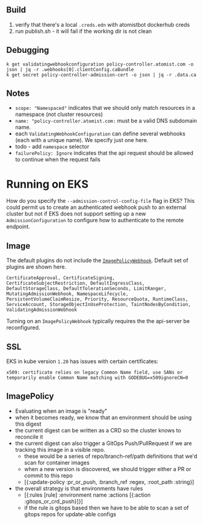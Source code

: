 ## Build

1.  verify that there's a local `.creds.edn` with atomistbot dockerhub creds
2.  run publish.sh - it will fail if the working dir is not clean

## Debugging 

```
k get validatingwebhookconfiguration policy-controller.atomist.com -o json | jq -r .webhooks[0].clientConfig.caBundle
k get secret policy-controller-admission-cert -o json | jq -r .data.ca
```

## Notes

* `scope: "Namespaced"` indicates that we should only match resources in a namespace (not cluster resources)
* `name: "policy-controller.atomist.com:` must be a valid DNS subdomain name.
* each `ValidatingWebhookConfiguration` can define several webhooks (each with a unique name).  We specify just one here.
* todo - add `namespace` selector
* `failurePolicy: Ignore` indicates that the api request should be allowed to continue when the request fails

# Running on EKS

How do you specify the `--admission-control-config-file` flag in EKS?  This could permit us to create an authenticated webhook push to an external cluster but not if EKS does not support setting up a new `AdmissionConfiguration` to configure how to authenticate to the remote endpoint.

[authenticating-admission-webhook]: https://kubernetes.io/docs/reference/access-authn-authz/extensible-admission-controllers/#authenticate-apiservers

## Image

The default plugins do not include the [`ImagePolicyWebhook`](https://kubernetes.io/docs/reference/access-authn-authz/admission-controllers/#imagepolicywebhook).  Default set of plugins are shown here.

```
CertificateApproval, CertificateSigning, CertificateSubjectRestriction, DefaultIngressClass, DefaultStorageClass, DefaultTolerationSeconds, LimitRanger, MutatingAdmissionWebhook, NamespaceLifecycle, PersistentVolumeClaimResize, Priority, ResourceQuota, RuntimeClass, ServiceAccount, StorageObjectInUseProtection, TaintNodesByCondition, ValidatingAdmissionWebhook
```

Turning on an `ImagePolicyWebhook` typically requires the the api-server be reconfigured.

## SSL

EKS in kube version `1.20` has issues with certain certificates:

```
x509: certificate relies on legacy Common Name field, use SANs or temporarily enable Common Name matching with GODEBUG=x509ignoreCN=0
```

[dynamic-admission-control]: https://kubernetes.io/docs/reference/access-authn-authz/extensible-admission-controllers/
[image-policy-webhook]: https://kubernetes.io/docs/reference/access-authn-authz/admission-controllers/#imagepolicywebhook
[deprecated-pod-security-policies]: https://www.antitree.com/2020/11/pod-security-policies-are-being-deprecated-in-kubernetes/

## ImagePolicy

* Evaluating when an image is "ready"
* when it becomes ready, we know that an environment should be using this digest
* the current digest can be written as a CRD so the cluster knows to reconcile it
* the current digest can also trigger a GitOps Push/PullRequest if we are tracking this image in a visible repo.
  * these would be a series of repo/branch-ref/path definitions that we'd scan for container images
  * when a new version is discovered, we should trigger either a PR or commit to this repo
  * [{:update-policy :pr_or_push, :branch_ref :regex, :root_path :string}]
* the overall strategy is that environments have rules
  * [{:rules [rule] :environment name :actions [{:action :gitops_or_crd_push}]}]
  * if the rule is gitops based then we have to be able to scan a set of gitops repos for update-able configs
